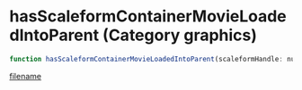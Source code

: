 # hasScaleformContainerMovieLoadedIntoParent (Category graphics)

```js
function hasScaleformContainerMovieLoadedIntoParent(scaleformHandle: number): boolean
```

[filename](hasScaleformContainerMovieLoadedIntoParent_m.md ':include')